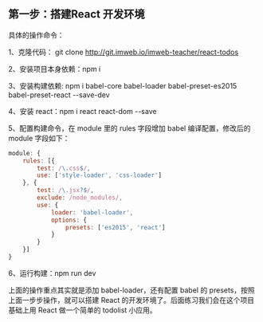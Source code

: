 ## 第一步：搭建React 开发环境
具体的操作命令：

1、克隆代码： git clone http://git.imweb.io/imweb-teacher/react-todos

2、安装项目本身依赖：npm i

3、安装构建依赖: npm i babel-core babel-loader babel-preset-es2015 babel-preset-react --save-dev

4、安装 react：npm i react react-dom --save

5、配置构建命令，在 module 里的 rules 字段增加 babel 编译配置，修改后的 module 字段如下：
```js
module: {
    rules: [{
        test: /\.css$/,
        use: ['style-loader', 'css-loader']
    }, {
        test: /\.jsx?$/,
        exclude: /node_modules/,
        use: {
            loader: 'babel-loader',
            options: {
                presets: ['es2015', 'react']
            }
        }
    }]
}
```
6、运行构建：npm run dev

上面的操作重点其实就是添加 babel-loader，还有配置 babel 的 presets，按照上面一步步操作，就可以搭建 React 的开发环境了。后面练习我们会在这个项目基础上用 React 做一个简单的 todolist 小应用。
